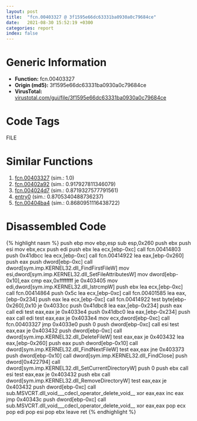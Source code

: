 ```yaml
---
layout: post
title:  "fcn.00403327 @ 3f1595e66dc63331ba0930a0c79684ce"
date:   2021-08-30 15:52:19 +0300
categories: report
index: false
---
```


# Generic Information
- **Function:** fcn.00403327
- **Origin (md5):** 3f1595e66dc63331ba0930a0c79684ce
- **VirusTotal:** [virustotal.com/gui/file/3f1595e66dc63331ba0930a0c79684ce][virustotal_ref]

# Code Tags
<span class="tag" id="FILE">FILE</span>


# Similar Functions

1. [fcn.00403327][similar_1_ref] (sim.: 1.0)
2. [fcn.00402a92][similar_2_ref] (sim.: 0.917927811346079)
3. [fcn.004024d7][similar_3_ref] (sim.: 0.8719327577791561)
4. [entry0][similar_4_ref] (sim.: 0.8705340488736237)
5. [fcn.00404ba4][similar_5_ref] (sim.: 0.8680951116438722)


# Disassembled Code

{% highlight nasm %}
push ebp
mov ebp,esp
sub esp,0x260
push ebx
push esi
mov ebx,ecx
push edi
push ebx
lea ecx,[ebp-0xc]
call fcn.00414803
push 0x41dbcc
lea ecx,[ebp-0xc]
call fcn.00414922
lea eax,[ebp-0x260]
push eax
push dword[ebp-0xc]
call dword[sym.imp.KERNEL32.dll_FindFirstFileW]
mov esi,dword[sym.imp.KERNEL32.dll_SetFileAttributesW]
mov dword[ebp-0x10],eax
cmp eax,0xffffffff
je 0x403405
mov edi,dword[sym.imp.KERNEL32.dll_lstrcmpW]
push ebx
lea ecx,[ebp-0xc]
call fcn.00414864
push 0x5c
lea ecx,[ebp-0xc]
call fcn.00401585
lea eax,[ebp-0x234]
push eax
lea ecx,[ebp-0xc]
call fcn.00414922
test byte[ebp-0x260],0x10
je 0x4033cc
push 0x41dbc8
lea eax,[ebp-0x234]
push eax
call edi
test eax,eax
je 0x4033e4
push 0x41dbc0
lea eax,[ebp-0x234]
push eax
call edi
test eax,eax
je 0x4033e4
mov ecx,dword[ebp-0xc]
call fcn.00403327
jmp 0x4033e0
push 0
push dword[ebp-0xc]
call esi
test eax,eax
je 0x403432
push dword[ebp-0xc]
call dword[sym.imp.KERNEL32.dll_DeleteFileW]
test eax,eax
je 0x403432
lea eax,[ebp-0x260]
push eax
push dword[ebp-0x10]
call dword[sym.imp.KERNEL32.dll_FindNextFileW]
test eax,eax
jne 0x403373
push dword[ebp-0x10]
call dword[sym.imp.KERNEL32.dll_FindClose]
push dword[0x422794]
call dword[sym.imp.KERNEL32.dll_SetCurrentDirectoryW]
push 0
push ebx
call esi
test eax,eax
je 0x403432
push ebx
call dword[sym.imp.KERNEL32.dll_RemoveDirectoryW]
test eax,eax
je 0x403432
push dword[ebp-0xc]
call sub.MSVCRT.dll_void___cdecl_operator_delete_void__
xor eax,eax
inc eax
jmp 0x40343c
push dword[ebp-0xc]
call sub.MSVCRT.dll_void___cdecl_operator_delete_void__
xor eax,eax
pop ecx
pop edi
pop esi
pop ebx
leave 
ret 
{% endhighlight %}


[similar_1_ref]: /report/fcn.00403327@4c8869bb42f854640703b6ddda29ee38
[similar_2_ref]: /report/fcn.00402a92@0cb2d61ee2bb08c35289961542a08513
[similar_3_ref]: /report/fcn.004024d7@1123b7aa5760238fe93045e585b8234c
[similar_4_ref]: /report/entry0@7b8f4ef4fb1f8ad81aca09da2f992561
[similar_5_ref]: /report/fcn.00404ba4@3f1595e66dc63331ba0930a0c79684ce
[virustotal_ref]: https://www.virustotal.com/gui/file/3f1595e66dc63331ba0930a0c79684ce